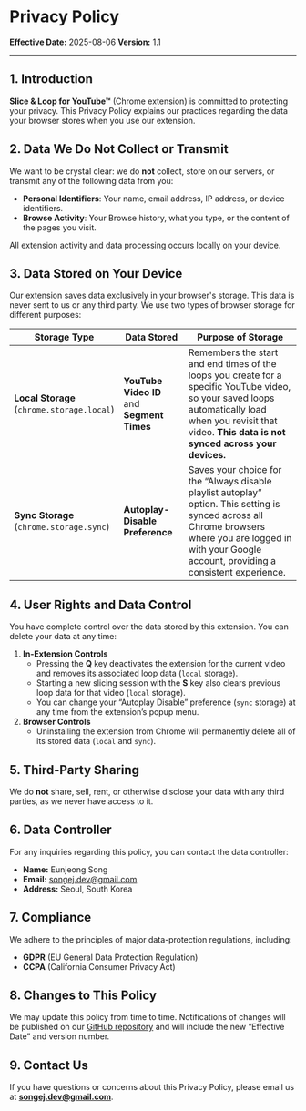 # Privacy Policy

**Effective Date:** 2025-08-06
**Version:** 1.1

---

## 1. Introduction
**Slice & Loop for YouTube™** (Chrome extension) is committed to protecting your privacy. This Privacy Policy explains our practices regarding the data your browser stores when you use our extension.

## 2. Data We Do Not Collect or Transmit
We want to be crystal clear: we do **not** collect, store on our servers, or transmit any of the following data from you:
- **Personal Identifiers**: Your name, email address, IP address, or device identifiers.
- **Browse Activity**: Your Browse history, what you type, or the content of the pages you visit.

All extension activity and data processing occurs locally on your device.

## 3. Data Stored on Your Device
Our extension saves data exclusively in your browser's storage. This data is never sent to us or any third party. We use two types of browser storage for different purposes:

| Storage Type | Data Stored | Purpose of Storage |
| --- | --- | --- |
| **Local Storage**<br>(`chrome.storage.local`) | **YouTube Video ID** and **Segment Times** | Remembers the start and end times of the loops you create for a specific YouTube video, so your saved loops automatically load when you revisit that video. **This data is not synced across your devices.** |
| **Sync Storage**<br>(`chrome.storage.sync`) | **Autoplay-Disable Preference** | Saves your choice for the “Always disable playlist autoplay” option. This setting is synced across all Chrome browsers where you are logged in with your Google account, providing a consistent experience. |

## 4. User Rights and Data Control
You have complete control over the data stored by this extension. You can delete your data at any time:
1.  **In-Extension Controls**
    - Pressing the **Q** key deactivates the extension for the current video and removes its associated loop data (`local` storage).
    - Starting a new slicing session with the **S** key also clears previous loop data for that video (`local` storage).
    - You can change your “Autoplay Disable” preference (`sync` storage) at any time from the extension’s popup menu.
2.  **Browser Controls**
    - Uninstalling the extension from Chrome will permanently delete all of its stored data (`local` and `sync`).

## 5. Third-Party Sharing
We do **not** share, sell, rent, or otherwise disclose your data with any third parties, as we never have access to it.

## 6. Data Controller
For any inquiries regarding this policy, you can contact the data controller:
- **Name:** Eunjeong Song
- **Email:** songej.dev@gmail.com
- **Address:** Seoul, South Korea

## 7. Compliance
We adhere to the principles of major data-protection regulations, including:
- **GDPR** (EU General Data Protection Regulation)
- **CCPA** (California Consumer Privacy Act)

## 8. Changes to This Policy
We may update this policy from time to time. Notifications of changes will be published on our [GitHub repository](https://github.com/songej/youtube_slice_loop/) and will include the new “Effective Date” and version number.

## 9. Contact Us
If you have questions or concerns about this Privacy Policy, please email us at **songej.dev@gmail.com**.
